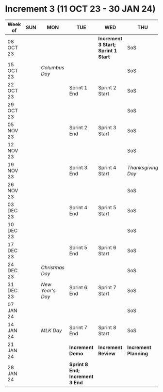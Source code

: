 # Increment 3 (11 OCT 23 - 30 JAN 24)

| Week of | SUN | MON | TUE | WED | THU | FRI | SAT | 
| --- | --- | --- | --- | --- | --- | --- | --- |
| 08 OCT 23 | | | | **Increment 3 Start; Sprint 1 Start** | SoS | | | 
| 15 OCT 23 | | _Columbus Day_ | | | SoS | | | 
| 22 OCT 23 | | | Sprint 1 End | Sprint 2 Start | SoS | | | 
| 29 OCT 23 | | | | | SoS | | | 
| 05 NOV 23 | | | Sprint 2 End | Sprint 3 Start | SoS | _Veterans' Day_ | | 
| 12 NOV 23 | | | | | SoS | | | 
| 19 NOV 23 | | | Sprint 3 End | Sprint 4 Start | _Thanksgiving Day_ | | | 
| 26 NOV 23 | | | | | SoS | | | 
| 03 DEC 23 | | | Sprint 4 End | Sprint 5 Start | SoS | | | 
| 10 DEC 23 | | | | | SoS | | | 
| 17 DEC 23 | | | Sprint 5 End | Sprint 6 Start | SoS | | | 
| 24 DEC 23 | | _Christmas Day_ | | | SoS | | | 
| 31 DEC 23 | | _New Year's Day_ | Sprint 6 End | Sprint 7 Start | SoS | | | 
| 07 JAN 24 | | | | | SoS | | | 
| 14 JAN 24 | | _MLK Day_ | Sprint 7 End | Sprint 8 Start | SoS | | | 
| 21 JAN 24 | | | **Increment Demo** | **Increment Review** | **Increment Planning** | **Increment Planning** | | 
| 28 JAN 24 | | | **Sprint 8 End; Increment 3 End** | | | | | 

